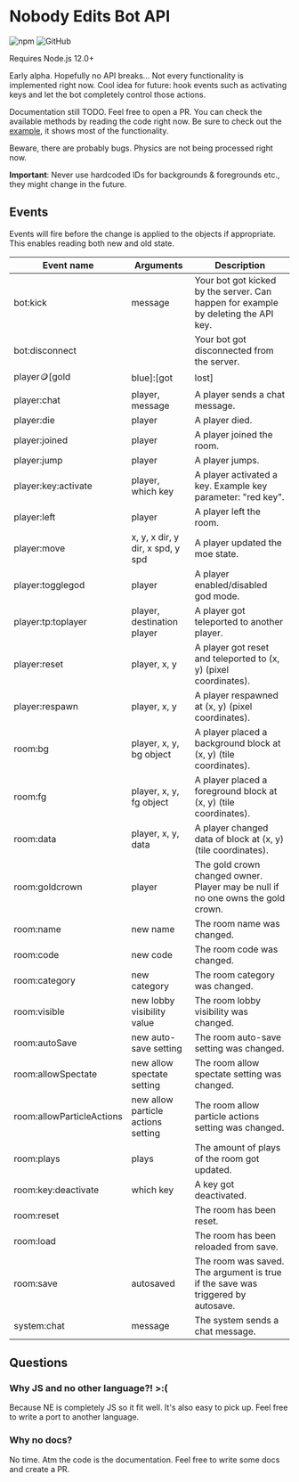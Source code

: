 # Nobody Edits Bot API

![npm](https://img.shields.io/npm/v/ne-bot-api)
![GitHub](https://img.shields.io/github/license/nobodyedits/ne-bot-api)

Requires Node.js 12.0+

Early alpha. Hopefully no API breaks...
Not every functionality is implemented right now.
Cool idea for future: hook events such as activating keys and let the bot completely control those actions.

Documentation still TODO. Feel free to open a PR.
You can check the available methods by reading the code right now.
Be sure to check out the [example](https://github.com/nobodyedits/bot-example), it shows most of the functionality.

Beware, there are probably bugs.
Physics are not being processed right now.

**Important**: Never use hardcoded IDs for backgrounds & foregrounds etc., they might change in the future.

## Events

Events will fire before the change is applied to the objects if appropriate.
This enables reading both new and old state.

| Event name                         | Arguments                          | Description                                                                        |
| -----------------                  | ---------------------------------- | ---------------------------------------------------------------------------------- |
| bot:kick                           | message                            | Your bot got kicked by the server. Can happen for example by deleting the API key. |
| bot:disconnect                     |                                    | Your bot got disconnected from the server.                                         |
| player:coin:[gold|blue]:[got|lost] | player, new coin count             | A player got/lost a gold/blue coin.                                                |
| player:chat                        | player, message                    | A player sends a chat message.                                                     |
| player:die                         | player                             | A player died.                                                                     |
| player:joined                      | player                             | A player joined the room.                                                          |
| player:jump                        | player                             | A player jumps.                                                                    |
| player:​key:activate                | player, which key                  | A player activated a key. Example key parameter: "red key".                        |
| player:left                        | player                             | A player left the room.                                                            |
| player:move                        | x, y, x dir, y dir, x spd, y spd   | A player updated the moe state.                                                    |
| player:togglegod                   | player                             | A player enabled/disabled god mode.                                                |
| player:tp:toplayer                 | player, destination player         | A player got teleported to another player.                                         |
| player:reset                       | player, x, y                       | A player got reset and teleported to (x, y) (pixel coordinates).                   |
| player:respawn                     | player, x, y                       | A player respawned at (x, y) (pixel coordinates).                                  |
| room:bg                            | player, x, y, bg object            | A player placed a background block at (x, y) (tile coordinates).                   |
| room:fg                            | player, x, y, fg object            | A player placed a foreground block at (x, y) (tile coordinates).                   |
| room:data                          | player, x, y, data                 | A player changed data of block at (x, y) (tile coordinates).                       |
| room:goldcrown                     | player                             | The gold crown changed owner. Player may be null if no one owns the gold crown.    |
| room:name                          | new name                           | The room name was changed.                                                         |
| room:code                          | new code                           | The room code was changed.                                                         |
| room:category                      | new category                       | The room category was changed.                                                     |
| room:visible                       | new lobby visibility value         | The room lobby visibility was changed.                                             |
| room:autoSave                      | new auto-save setting              | The room auto-save setting was changed.                                            |
| room:allowSpectate                 | new allow spectate setting         | The room allow spectate setting was changed.                                       |
| room:allowParticleActions          | new allow particle actions setting | The room allow particle actions setting was changed.                               |
| room:plays                         | plays                              | The amount of plays of the room got updated.                                       |
| room:​key:deactivate                | which key                          | A key got deactivated.                                                             |
| room:reset                         |                                    | The room has been reset.                                                           |
| room:load                          |                                    | The room has been reloaded from save.                                              |
| room:save                          | autosaved                          | The room was saved. The argument is true if the save was triggered by autosave.    |
| system:chat                        | message                            | The system sends a chat message.                                                   |

## Questions

### Why JS and no other language?! >:(

Because NE is completely JS so it fit well. It's also easy to pick up.
Feel free to write a port to another language.

### Why no docs?

No time. Atm the code is the documentation. Feel free to write some docs and create a PR.
